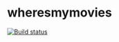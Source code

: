 # wheresmymovies
[![Build status](https://ci.appveyor.com/api/projects/status/f2g4frrjdvtly39l/branch/develop?svg=true)](https://ci.appveyor.com/project/savander1/wheresmymovies/branch/develop)
